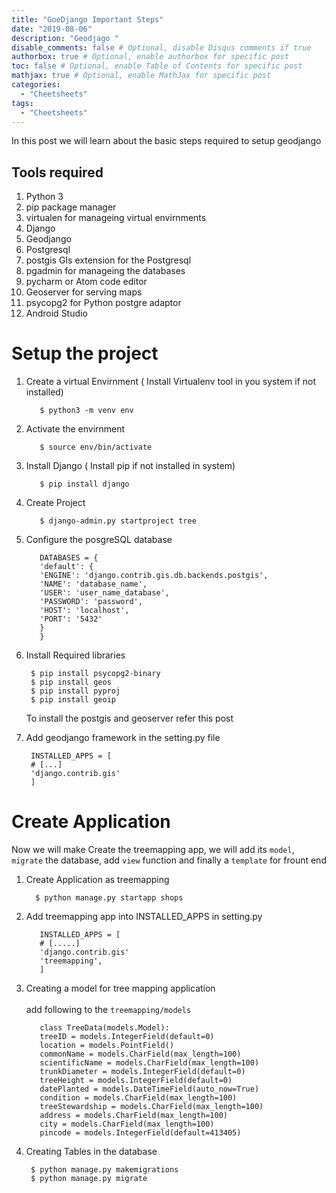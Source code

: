 ```yaml
---
title: "GoeDjango Important Steps"
date: "2019-08-06"
description: "Geodjago "
disable_comments: false # Optional, disable Disqus comments if true
authorbox: true # Optional, enable authorbox for specific post
toc: false # Optional, enable Table of Contents for specific post
mathjax: true # Optional, enable MathJax for specific post
categories:
  - "Cheetsheets"
tags:
  - "Cheetsheets"
---
```

In this post we will learn about the basic steps required to setup geodjango

<!--more-->

## Tools required

1. Python 3
2. pip package manager
3. virtualen for manageing virtual envirnments
4. Django
5. Geodjango
6. Postgresql
7. postgis GIs extension for the Postgresql
8. pgadmin for manageing the databases
9. pycharm or Atom code editor
10. Geoserver for serving maps
11. psycopg2 for Python postgre adaptor
12. Android Studio

# Setup the project

1. Create a virtual Envirnment ( Install Virtualenv tool in you system if not installed)

          $ python3 -m venv env

2. Activate the envirnment

          $ source env/bin/activate

3. Install Django ( Install pip if not installed in system)

          $ pip install django

4. Create Project

          $ django-admin.py startproject tree


4. Configure the posgreSQL database

          DATABASES = {
          'default': {
          'ENGINE': 'django.contrib.gis.db.backends.postgis',
          'NAME': 'database_name',
          'USER': 'user_name_database',
          'PASSWORD': 'password',
          'HOST': 'localhost',
          'PORT': '5432'
          }
          }


5. Install Required libraries

        $ pip install psycopg2-binary
        $ pip install geos
        $ pip install pyproj
        $ pip install geoip

    To install the postgis and geoserver refer this post  


6. Add geodjango framework in the setting.py file

        INSTALLED_APPS = [
        # [...]
        'django.contrib.gis'
        ]

# Create Application

Now we will make Create the treemapping app, we will add its `model`, `migrate` the database, add `view` function and finally a `template` for frount end


1.  Create Application as treemapping

          $ python manage.py startapp shops

2. Add treemapping app into INSTALLED_APPS in setting.py

          INSTALLED_APPS = [
          # [.....]
          'django.contrib.gis'
          'treemapping',
          ]


3. Creating a model for tree mapping application<br><br>
    add following to the `treemapping/models`

          class TreeData(models.Model):
          treeID = models.IntegerField(default=0)
          location = models.PointField()
          commonName = models.CharField(max_length=100)
          scientificName = models.CharField(max_length=100)
          trunkDiameter = models.IntegerField(default=0)
          treeHeight = models.IntegerField(default=0)
          datePlanted = models.DateTimeField(auto_now=True)
          condition = models.CharField(max_length=100)
          treeStewardship = models.CharField(max_length=100)
          address = models.CharField(max_length=100)
          city = models.CharField(max_length=100)
          pincode = models.IntegerField(default=413405)


4. Creating Tables in the database

        $ python manage.py makemigrations
        $ python manage.py migrate
